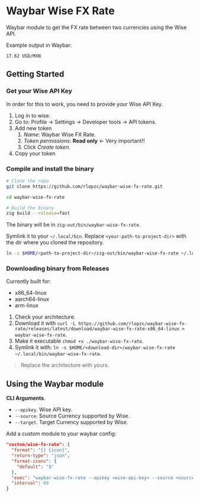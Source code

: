 # Waybar Wise FX Rate

Waybar module to get the FX rate between two currencies using the Wise API.

Example output in Waybar:
```
17.62 USD/MXN
```

## Getting Started

### Get your Wise API Key

In order for this to work, you need to provide your Wise API Key.

1. Log in to wise.
1. Go to: Profile -> Settings -> Developer tools -> API tokens.
1. Add new token
      1. _Name_: Waybar Wise FX Rate.
      1. _Token permissions_: **Read only** <- Very important!!
      1. Click _Create token_.
1. Copy your token

### Compile and install the binary

```sh
# Clone the repo
git clone https://github.com/rlopzc/waybar-wise-fx-rate.git

cd waybar-wise-fx-rate

# Build the binary
zig build --release=fast
```

The binary will be in `zig-out/bin/waybar-wise-fx-rate`.

Symlink it to your `~/.local/bin`. Replace `<your-path-to-project-dir>` with the dir where you cloned the repository.

```sh
ln -s $HOME/<path-to-project-dir>/zig-out/bin/waybar-wise-fx-rate ~/.local/bin/waybar-wise-fx-rate
```

### Downloading binary from Releases

Currently built for:
- x86_64-linux
- aarch64-linux
- arm-linux

1. Check your architecture.
1. Download it with `curl -L https://github.com/rlopzc/waybar-wise-fx-rate/releases/latest/download/waybar-wise-fx-rate-x86_64-linux > waybar-wise-fx-rate`.
1. Make it executable `chmod +x ./waybar-wise-fx-rate`.
1. Symlink it with: `ln -s $HOME/<download-dir>/waybar-wise-fx-rate ~/.local/bin/waybar-wise-fx-rate`.

> Replace the architecture with yours.

## Using the Waybar module

**CLI Arguments**.

- `--apikey`. Wise API key.
- `--source`. Source Currency supported by Wise.
- `--target`. Target Currency supported by Wise.

Add a custom module to your waybar config:

```json
"custom/wise-fx-rate": {
  "format": "{} {icon}",
  "return-type": "json",
  "format-icons": {
    "default": "$"
  },
  "exec": "waybar-wise-fx-rate --apikey <wise-api-key> --source <source> --target <target>",
  "interval": 60
}
```
